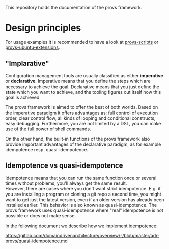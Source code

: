 This repository holds the documentation of the provs framework.

# Design principles

For usage examples it is recommended to have a look at [provs-scripts](https://gitlab.com/domaindrivenarchitecture/provs-scripts) or [provs-ubuntu-extensions](https://gitlab.com/domaindrivenarchitecture/provs-ubuntu-extensions).

## "Implarative" 

Configuration management tools are usually classified as either **imperative** or **declarative**. 
Imperative means that you define the steps which are necessary to achieve the goal. 
Declarative means that you just define the state which you want to achieve, and the tooling figures out itself how this goal is achieved. 

The provs framework is aimed to offer the best of both worlds. 
Based on the imperative paradigm it offers advantages as: full control of execution order, clear control flow, 
all kinds of looping and conditional constructs, easy debugging. 
Furthermore, you are not limited by a DSL, you can make use of the full power of shell commands.  

On the other hand, the built-in functions of the provs framework also provide important advantages of the declarative paradigm, as for example idempotence resp. quasi-idempotence. 

## Idempotence vs quasi-idempotence

Idempotence means that you can run the same function once or several times without problems, you'll always get the same result.  
However, there are cases where you don't want strict idempotence. E.g. if you are installing a program or cloning a git repo a second time, you might want to get just the latest version,
even if an older version has already been installed earlier. This behavior is also known as quasi-idempotence. 
The provs framework uses quasi-idempotence where "real" idempotence is not possible or does not make sense.

In the following document we describe how we implement idempotence: 

https://gitlab.com/domaindrivenarchitecture/overview/-/blob/master/adr-provs/quasi-idempotence.md

